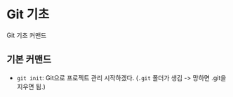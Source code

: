 # Git 기초
Git 기초 커맨드

## 기본 커맨드
- `git init`: Git으로 프로젝트 관리 시작하겠다. (`.git` 폴더가 생김 
-> 망하면 .git을 지우면 됨.)


